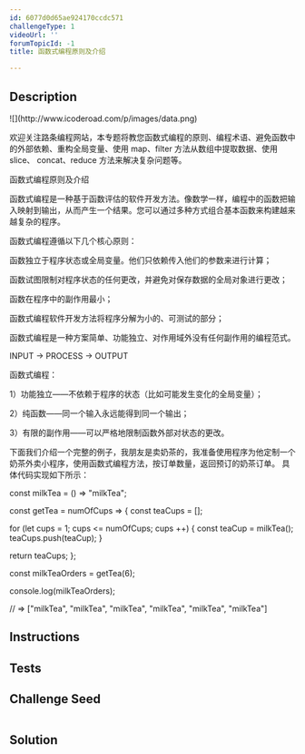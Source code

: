 ```yaml
---
id: 6077d0d65ae924170ccdc571
challengeType: 1
videoUrl: ''
forumTopicId: -1
title: 函数式编程原则及介绍

---
```


## Description
<section id='description'>
![](http://www.icoderoad.com/p/images/data.png)

欢迎关注路条编程网站，本专题将教您函数式编程的原则、编程术语、避免函数中的外部依赖、重构全局变量、使用 map、filter 方法从数组中提取数据、使用 slice、 concat、reduce 方法来解决复杂问题等。

函数式编程原则及介绍

函数式编程是一种基于函数评估的软件开发方法。像数学一样，编程中的函数把输入映射到输出，从而产生一个结果。您可以通过多种方式组合基本函数来构建越来越复杂的程序。

函数式编程遵循以下几个核心原则：

函数独立于程序状态或全局变量。他们只依赖传入他们的参数来进行计算；

函数试图限制对程序状态的任何更改，并避免对保存数据的全局对象进行更改；

函数在程序中的副作用最小；

函数式编程软件开发方法将程序分解为小的、可测试的部分；

函数式编程是一种方案简单、功能独立、对作用域外没有任何副作用的编程范式。

INPUT -> PROCESS -> OUTPUT

函数式编程：

1）功能独立——不依赖于程序的状态（比如可能发生变化的全局变量）；

2）纯函数——同一个输入永远能得到同一个输出；

3）有限的副作用——可以严格地限制函数外部对状态的更改。


下面我们介绍一个完整的例子，我朋友是卖奶茶的，我准备使用程序为他定制一个奶茶外卖小程序，使用函数式编程方法，按订单数量，返回预订的奶茶订单。
具体代码实现如下所示：

const milkTea = () => "milkTea";

const getTea = numOfCups => {
  const teaCups = [];

  for (let cups = 1; cups <= numOfCups; cups ++) {
    const teaCup = milkTea();
    teaCups.push(teaCup);
  }

  return teaCups;
};

const milkTeaOrders = getTea(6); 

console.log(milkTeaOrders);

// => ["milkTea", "milkTea", "milkTea", "milkTea", "milkTea", "milkTea"]


</section>

## Instructions
<section id='instructions'>

</section>

## Tests
<section id='tests'>

</section>

## Challenge Seed
<section id='challengeSeed'>

<div id='js-seed'>

```js

```

</div>



</section>

## Solution
<section id='solution'>


</section>

